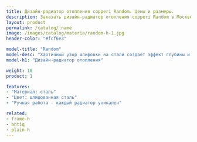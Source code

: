 ```yaml
---
title: Дизайн-радиатор отопления copperi Random. Цены и размеры.
description: Заказать дизайн-радиатор отопления copperi Random в Москве.
layout: product
permalink: /catalog/:name
image: /images/catalog/materia/random-h-1.jpg
header-color: "#fcf6e3"

model-title: "Random"
model-desc: "Хаотичный узор шлифовки на стали создаёт эффект глубины и бесконечное количество отблесков. Узор наносится вручную, поэтому каждый радиатор получается уникальным."
model-h1: "Дизайн-радиатор отопления"

weight: 10
product: 1

features:
- "Материал: сталь"
- "Цвет: шлифованная сталь"
- "Ручная работа - каждый радиатор уникален"

related:
- frame-h
- antiq
- plain-h
---
```

